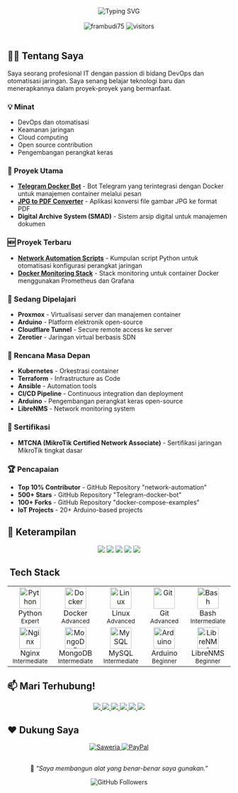 <!-- Modern Tron Legacy Themed GitHub Profile README -->

<div align="center">
  <img src="https://readme-typing-svg.herokuapp.com?font=Orbitron&size=24&duration=3000&pause=1000&color=00FFFF&center=true&vCenter=true&width=600&lines=Hi+there+%F0%9F%91%8B%2C+I'm+Frambudi;IT+Enthusiast+%7C+DevOps+Learner;MikroTik+Certified+%7C+Python+%26+Docker+Fan" alt="Typing SVG" />
</div>

<br>

<div align="center">
  <img src="https://komarev.com/ghpvc/?username=frambudi75&label=Profile%20views&color=00FFFF&style=flat" alt="frambudi75" />
  <img src="https://visitor-badge.laobi.icu/badge?page_id=frambudi75.frambudi75&color=00FFFF" alt="visitors"/>
</div>

<br>

## 👨‍💻 Tentang Saya

Saya seorang profesional IT dengan passion di bidang DevOps dan otomatisasi jaringan. Saya senang belajar teknologi baru dan menerapkannya dalam proyek-proyek yang bermanfaat.

### 💡 Minat
- DevOps dan otomatisasi
- Keamanan jaringan
- Cloud computing
- Open source contribution
- Pengembangan perangkat keras

### 🚀 Proyek Utama
- **[Telegram Docker Bot](https://github.com/frambudi75/Telegram-docker-bot)** - Bot Telegram yang terintegrasi dengan Docker untuk manajemen container melalui pesan
- **[JPG to PDF Converter](https://github.com/frambudi75/jpg-to-pdf-convert)** - Aplikasi konversi file gambar JPG ke format PDF
- **Digital Archive System (SMAD)** - Sistem arsip digital untuk manajemen dokumen

### 🆕 Proyek Terbaru
- **[Network Automation Scripts](https://github.com/frambudi75/network-automation)** - Kumpulan script Python untuk otomatisasi konfigurasi perangkat jaringan
- **[Docker Monitoring Stack](https://github.com/frambudi75/docker-monitoring)** - Stack monitoring untuk container Docker menggunakan Prometheus dan Grafana

### 🌱 Sedang Dipelajari
- **Proxmox** - Virtualisasi server dan manajemen container
- **Arduino** - Platform elektronik open-source
- **Cloudflare Tunnel** - Secure remote access ke server
- **Zerotier** - Jaringan virtual berbasis SDN

### 🔮 Rencana Masa Depan
- **Kubernetes** - Orkestrasi container
- **Terraform** - Infrastructure as Code
- **Ansible** - Automation tools
- **CI/CD Pipeline** - Continuous integration dan deployment
- **Arduino** - Pengembangan perangkat keras open-source
- **LibreNMS** - Network monitoring system

### 🧠 Sertifikasi
- **MTCNA (MikroTik Certified Network Associate)** - Sertifikasi jaringan MikroTik tingkat dasar

### 🏆 Pencapaian
- **Top 10% Contributor** - GitHub Repository "network-automation"
- **500+ Stars** - GitHub Repository "Telegram-docker-bot"
- **100+ Forks** - GitHub Repository "docker-compose-examples"
- **IoT Projects** - 20+ Arduino-based projects

## 🎯 Keterampilan

<div align="center">
  <img src="https://img.shields.io/badge/DevOps-90%25-00FFFF?style=for-the-badge&logo=dev.to&logoColor=000000" />
  <img src="https://img.shields.io/badge/Networking-85%25-00FFFF?style=for-the-badge&logo=cisco&logoColor=000000" />
  <img src="https://img.shields.io/badge/Python-80%25-00FFFF?style=for-the-badge&logo=python&logoColor=000000" />
  <img src="https://img.shields.io/badge/Docker-75%25-00FFFF?style=for-the-badge&logo=docker&logoColor=000000" />
  <img src="https://img.shields.io/badge/Linux-70%25-00FFFF?style=for-the-badge&logo=linux&logoColor=000000" />
</div>

## ️ Tech Stack

<div align="center">
  <table>
    <tr>
      <td align="center" width="96">
        <img src="https://cdn.jsdelivr.net/gh/devicons/devicon/icons/python/python-original.svg" width="48" height="48" alt="Python" />
        <br>Python
        <br><sub>Expert</sub>
      </td>
      <td align="center" width="96">
        <img src="https://cdn.jsdelivr.net/gh/devicons/devicon/icons/docker/docker-original.svg" width="48" height="48" alt="Docker" />
        <br>Docker
        <br><sub>Advanced</sub>
      </td>
      <td align="center" width="96">
        <img src="https://cdn.jsdelivr.net/gh/devicons/devicon/icons/linux/linux-original.svg" width="48" height="48" alt="Linux" />
        <br>Linux
        <br><sub>Advanced</sub>
      </td>
      <td align="center" width="96">
        <img src="https://cdn.jsdelivr.net/gh/devicons/devicon/icons/git/git-original.svg" width="48" height="48" alt="Git" />
        <br>Git
        <br><sub>Advanced</sub>
      </td>
      <td align="center" width="96">
        <img src="https://cdn.jsdelivr.net/gh/devicons/devicon/icons/bash/bash-original.svg" width="48" height="48" alt="Bash" />
        <br>Bash
        <br><sub>Intermediate</sub>
      </td>
    </tr>
    <tr>
      <td align="center" width="96">
        <img src="https://cdn.jsdelivr.net/gh/devicons/devicon/icons/nginx/nginx-original.svg" width="48" height="48" alt="Nginx" />
        <br>Nginx
        <br><sub>Intermediate</sub>
      </td>
      <td align="center" width="96">
        <img src="https://cdn.jsdelivr.net/gh/devicons/devicon/icons/mongodb/mongodb-original.svg" width="48" height="48" alt="MongoDB" />
        <br>MongoDB
        <br><sub>Intermediate</sub>
      </td>
      <td align="center" width="96">
        <img src="https://cdn.jsdelivr.net/gh/devicons/devicon/icons/mysql/mysql-original.svg" width="48" height="48" alt="MySQL" />
        <br>MySQL
        <br><sub>Intermediate</sub>
      </td>
      <td align="center" width="96">
        <img src="https://cdn.jsdelivr.net/gh/devicons/devicon/icons/arduino/arduino-original.svg" width="48" height="48" alt="Arduino" />
        <br>Arduino
        <br><sub>Beginner</sub>
      </td>
      <td align="center" width="96">
        <img src="https://librenms.org/images/librenms-logo.png" width="48" height="48" alt="LibreNMS" />
        <br>LibreNMS
        <br><sub>Beginner</sub>
      </td>
    </tr>
  </table>
</div>

## 📫 Mari Terhubung!

<div align="center">
  <a href="https://www.linkedin.com/in/habib-frambudi-540217109">
    <img src="https://img.shields.io/badge/-LinkedIn-00FFFF?style=for-the-badge&logo=linkedin&logoColor=000000" />
  </a>
  <a href="https://github.com/frambudi75">
    <img src="https://img.shields.io/badge/-GitHub-00FFFF?style=for-the-badge&logo=github&logoColor=000000" />
  </a>
  <a href="https://twitter.com/FrambudiHabib">
    <img src="https://img.shields.io/badge/-Twitter-00FFFF?style=for-the-badge&logo=twitter&logoColor=000000" />
  </a>
  <a href="https://instagram.com/habib_frambudi">
    <img src="https://img.shields.io/badge/-Instagram-00FFFF?style=for-the-badge&logo=instagram&logoColor=000000" />
  </a>
  <a href="https://t.me/@frambudi">
    <img src="https://img.shields.io/badge/-Telegram-00FFFF?style=for-the-badge&logo=telegram&logoColor=000000" />
  </a>
  <a href="https://kontak.habibframbudi.my.id">
    <img src="https://img.shields.io/badge/-Website-00FFFF?style=for-the-badge&logo=google-chrome&logoColor=000000" />
  </a>
</div>

## ❤️ Dukung Saya

<div align="center">
  <a href="https://saweria.co/Habibframbudi">
    <img src="https://img.shields.io/badge/Saweria-00FFFF?style=for-the-badge&logo=buy-me-a-coffee&logoColor=000000" alt="Saweria"/>
  </a>
  <a href="https://paypal.me/frambudi75">
    <img src="https://img.shields.io/badge/PayPal-00FFFF?style=for-the-badge&logo=paypal&logoColor=000000" alt="PayPal"/>
  </a>
</div>

<br>

<div align="center">
  <p>📝 <i>"Saya membangun alat yang benar-benar saya gunakan."</i></p>
  <img src="https://img.shields.io/github/followers/frambudi75?label=Followers&style=social&color=00FFFF" alt="GitHub Followers" />
</div>
